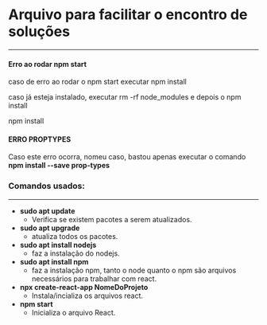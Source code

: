 # Arquivo para facilitar o encontro de soluções
---
#### Erro ao rodar npm start

caso de erro ao rodar o npm start executar npm install

caso já esteja instalado, executar rm -rf node_modules e depois o npm install

npm install

#### ERRO PROPTYPES

Caso este erro ocorra, nomeu caso, bastou apenas executar o comando 
**npm install --save prop-types**

### Comandos usados:
---
- **sudo apt update**
  - Verifica se existem pacotes a serem atualizados.
- **sudo apt upgrade**
  - atualiza todos os pacotes.
- **sudo apt install nodejs**
  - faz a instalação do nodejs.
- **sudo apt install npm**
  - faz a instalação npm, tanto o node quanto o npm são arquivos necessários para trabalhar com react.
- **npx create-react-app NomeDoProjeto**
  - Instala/incializa os arquivos react.
- **npm start**
  - Inicializa o arquivo React.
